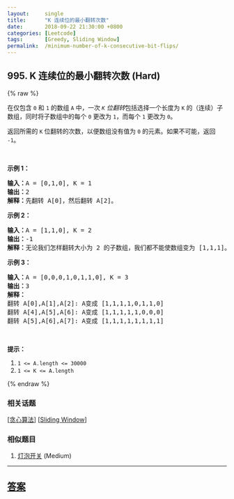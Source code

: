 ```yaml
---
layout:     single
title:      "K 连续位的最小翻转次数"
date:       2018-09-22 21:30:00 +0800
categories: [Leetcode]
tags:       [Greedy, Sliding Window]
permalink:  /minimum-number-of-k-consecutive-bit-flips/
---
```


## 995. K 连续位的最小翻转次数 (Hard)

{% raw %}

<p>在仅包含 <code>0</code> 和 <code>1</code> 的数组 <code>A</code> 中，一次 <em><code>K</code> 位翻转</em>包括选择一个长度为 <code>K</code> 的（连续）子数组，同时将子数组中的每个 <code>0</code> 更改为 <code>1</code>，而每个 <code>1</code> 更改为 <code>0</code>。</p>

<p>返回所需的 <code>K</code> 位翻转的次数，以便数组没有值为 <code>0</code> 的元素。如果不可能，返回 <code>-1</code>。</p>

<p>&nbsp;</p>

<p><strong>示例 1：</strong></p>

<pre><strong>输入：</strong>A = [0,1,0], K = 1
<strong>输出：</strong>2
<strong>解释：</strong>先翻转 A[0]，然后翻转 A[2]。
</pre>

<p><strong>示例 2：</strong></p>

<pre><strong>输入：</strong>A = [1,1,0], K = 2
<strong>输出：</strong>-1
<strong>解释：</strong>无论我们怎样翻转大小为 2 的子数组，我们都不能使数组变为 [1,1,1]。
</pre>

<p><strong>示例 3：</strong></p>

<pre><strong>输入：</strong>A = [0,0,0,1,0,1,1,0], K = 3
<strong>输出：</strong>3
<strong>解释：</strong>
翻转 A[0],A[1],A[2]:&nbsp;A变成 [1,1,1,1,0,1,1,0]
翻转 A[4],A[5],A[6]:&nbsp;A变成 [1,1,1,1,1,0,0,0]
翻转 A[5],A[6],A[7]:&nbsp;A变成 [1,1,1,1,1,1,1,1]
</pre>

<p>&nbsp;</p>

<p><strong>提示：</strong></p>

<ol>
	<li><code>1 &lt;= A.length &lt;=&nbsp;30000</code></li>
	<li><code>1 &lt;= K &lt;= A.length</code></li>
</ol>

{% endraw %}

### 相关话题
  [[贪心算法](https://github.com/openset/leetcode/tree/master/tag/greedy/README.md)]
  [[Sliding Window](https://github.com/openset/leetcode/tree/master/tag/sliding-window/README.md)]

### 相似题目
  1. [灯泡开关](/bulb-switcher) (Medium)

---

## [答案](https://github.com/openset/leetcode/tree/master/problems/minimum-number-of-k-consecutive-bit-flips)
